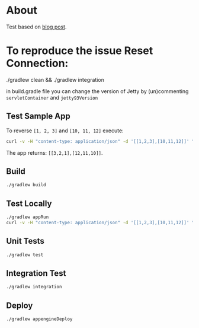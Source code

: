# About

Test based on  [blog post](https://medium.com/@tejohnso/a-minimal-java-api-with-jetty-jersey-jackson-and-gradle-9842a145815e).


# To reproduce the issue Reset Connection:

./gradlew clean && ./gradlew integration 

in build.gradle file you can change the version of Jetty by (un)commenting `servletContainer` and `jetty93Version` 


## Test Sample App

To reverse `[1, 2, 3]` and `[10, 11, 12]` execute:

``` bash
curl -v -H "content-type: application/json" -d '[[1,2,3],[10,11,12]]' "https://abstract-plane-178719.appspot.com/reverse-arrays"
```

The app returns: `[[3,2,1],[12,11,10]]`.

## Build

``` bash
./gradlew build
```

## Test Locally

``` bash
./gradlew appRun
curl -v -H "content-type: application/json" -d '[[1,2,3],[10,11,12]]' "http://localhost/reverse-arrays"
```

## Unit Tests

``` bash
./gradlew test
```

## Integration Test

``` bash
./gradlew integration
```

## Deploy

``` bash
./gradlew appengineDeploy
```
